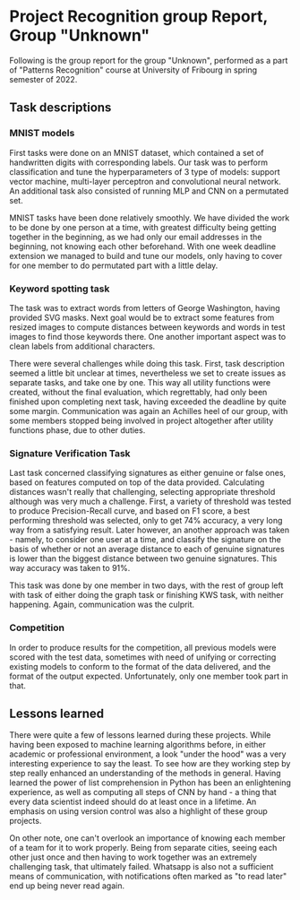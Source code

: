 # Project Recognition group Report, Group "Unknown"

Following is the group report for the group "Unknown", performed as a part of "Patterns Recognition" course at University of Fribourg in spring semester of 2022.

## Task descriptions

### MNIST models

First tasks were done on an MNIST dataset, which contained a set of handwritten digits with corresponding labels. Our task was to perform classification and tune the hyperparameters of 3 type of models: support vector machine, multi-layer perceptron and convolutional neural network. An additional task also consisted of running MLP and CNN on a permutated set.

MNIST tasks have been done relatively smoothly. We have divided the work to be done by one person at a time, with greatest difficulty being getting together in the beginning, as we had only our email addresses in the beginning, not knowing each other beforehand. With one week deadline extension we managed to build and tune our models, only having to cover for one member to do permutated part with a little delay.

### Keyword spotting task

The task was to extract words from letters of George Washington, having provided SVG masks. Next goal would be to extract some features from resized images to compute distances between keywords and words in test images to find those keywords there. One another important aspect was to clean labels from additional characters.

There were several challenges while doing this task. First, task description seemed a little bit unclear at times, nevertheless we set to create issues as separate tasks, and take one by one. This way all utility functions were created, without the final evaluation, which regrettably, had only been finished upon completing next task, having exceeded the deadline by quite some margin. Communication was again an Achilles heel of our group, with some members stopped being involved in project altogether after utility functions phase, due to other duties.

### Signature Verification Task

Last task concerned classifying signatures as either genuine or false ones, based on features computed on top of the data provided. Calculating distances wasn't really that challenging, selecting appropriate threshold although was very much a challenge. First, a variety of threshold was tested to produce Precision-Recall curve, and based on F1 score, a best performing threshold was selected, only to get 74% accuracy, a very long way from a satisfying result. Later however, an another approach was taken - namely, to consider one user at a time, and classify the signature on the basis of whether or not an average distance to each of genuine signatures is lower than the biggest distance between two genuine signatures. This way accuracy was taken to 91%.

This task was done by one member in two days, with the rest of group left with task of either doing the graph task or finishing KWS task, with neither happening. Again, communication was the culprit.

### Competition

In order to produce results for the competition, all previous models were scored with the test data, sometimes with need of unifying or correcting existing models to conform to the format of the data delivered, and the format of the output expected. Unfortunately, only one member took part in that.

## Lessons learned 

There were quite a few of lessons learned during these projects. While having been exposed to machine learning algorithms before, in either academic or professional environment, a look "under the hood" was a very interesting experience to say the least. To see how are they working step by step really enhanced an understanding of the methods in general. Having learned the power of list comprehension in Python has been an enlightening experience, as well as computing all steps of CNN by hand - a thing that every data scientist indeed should do at least once in a lifetime. An emphasis on using version control was also a highlight of these group projects.

On other note, one can't overlook an importance of knowing each member of a team for it to work properly. Being from separate cities, seeing each other just once and then having to work together was an extremely challenging task, that ultimately failed. Whatsapp is also not a sufficient means of communication, with notifications often marked as "to read later" end up being never read again.